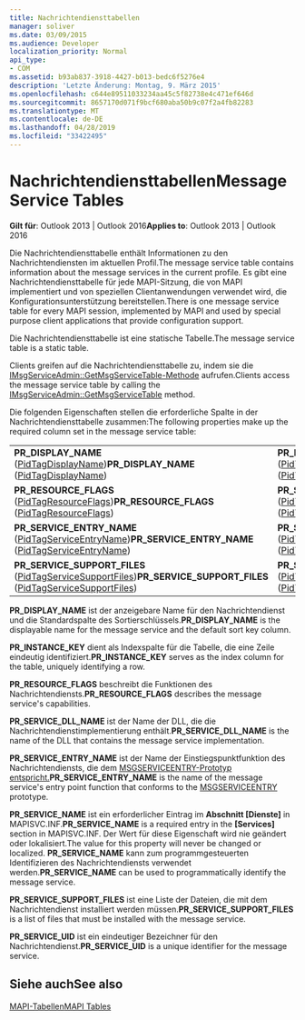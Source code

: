 ```yaml
---
title: Nachrichtendiensttabellen
manager: soliver
ms.date: 03/09/2015
ms.audience: Developer
localization_priority: Normal
api_type:
- COM
ms.assetid: b93ab837-3918-4427-b013-bedc6f5276e4
description: 'Letzte Änderung: Montag, 9. März 2015'
ms.openlocfilehash: c644e89511033234aa45c5f82738e4c471ef646d
ms.sourcegitcommit: 8657170d071f9bcf680aba50b9c07f2a4fb82283
ms.translationtype: MT
ms.contentlocale: de-DE
ms.lasthandoff: 04/28/2019
ms.locfileid: "33422495"
---
```

# <a name="message-service-tables"></a><span data-ttu-id="c92cb-103">Nachrichtendiensttabellen</span><span class="sxs-lookup"><span data-stu-id="c92cb-103">Message Service Tables</span></span>

  
  
<span data-ttu-id="c92cb-104">**Gilt für**: Outlook 2013 | Outlook 2016</span><span class="sxs-lookup"><span data-stu-id="c92cb-104">**Applies to**: Outlook 2013 | Outlook 2016</span></span> 
  
<span data-ttu-id="c92cb-105">Die Nachrichtendiensttabelle enthält Informationen zu den Nachrichtendiensten im aktuellen Profil.</span><span class="sxs-lookup"><span data-stu-id="c92cb-105">The message service table contains information about the message services in the current profile.</span></span> <span data-ttu-id="c92cb-106">Es gibt eine Nachrichtendiensttabelle für jede MAPI-Sitzung, die von MAPI implementiert und von speziellen Clientanwendungen verwendet wird, die Konfigurationsunterstützung bereitstellen.</span><span class="sxs-lookup"><span data-stu-id="c92cb-106">There is one message service table for every MAPI session, implemented by MAPI and used by special purpose client applications that provide configuration support.</span></span> 
  
<span data-ttu-id="c92cb-107">Die Nachrichtendiensttabelle ist eine statische Tabelle.</span><span class="sxs-lookup"><span data-stu-id="c92cb-107">The message service table is a static table.</span></span>
  
<span data-ttu-id="c92cb-108">Clients greifen auf die Nachrichtendiensttabelle zu, indem sie die [IMsgServiceAdmin::GetMsgServiceTable-Methode](imsgserviceadmin-getmsgservicetable.md) aufrufen.</span><span class="sxs-lookup"><span data-stu-id="c92cb-108">Clients access the message service table by calling the [IMsgServiceAdmin::GetMsgServiceTable](imsgserviceadmin-getmsgservicetable.md) method.</span></span> 
  
<span data-ttu-id="c92cb-109">Die folgenden Eigenschaften stellen die erforderliche Spalte in der Nachrichtendiensttabelle zusammen:</span><span class="sxs-lookup"><span data-stu-id="c92cb-109">The following properties make up the required column set in the message service table:</span></span>
  
|||
|:-----|:-----|
|<span data-ttu-id="c92cb-110">**PR_DISPLAY_NAME** ([PidTagDisplayName](pidtagdisplayname-canonical-property.md))</span><span class="sxs-lookup"><span data-stu-id="c92cb-110">**PR_DISPLAY_NAME** ([PidTagDisplayName](pidtagdisplayname-canonical-property.md))</span></span>  <br/> |<span data-ttu-id="c92cb-111">**PR_INSTANCE_KEY** ([PidTagInstanceKey](pidtaginstancekey-canonical-property.md))</span><span class="sxs-lookup"><span data-stu-id="c92cb-111">**PR_INSTANCE_KEY** ([PidTagInstanceKey](pidtaginstancekey-canonical-property.md))</span></span>  <br/> |
|<span data-ttu-id="c92cb-112">**PR_RESOURCE_FLAGS** ([PidTagResourceFlags](pidtagresourceflags-canonical-property.md))</span><span class="sxs-lookup"><span data-stu-id="c92cb-112">**PR_RESOURCE_FLAGS** ([PidTagResourceFlags](pidtagresourceflags-canonical-property.md))</span></span>  <br/> |<span data-ttu-id="c92cb-113">**PR_SERVICE_DLL_NAME** ([PidTagServiceDllName](pidtagservicedllname-canonical-property.md))</span><span class="sxs-lookup"><span data-stu-id="c92cb-113">**PR_SERVICE_DLL_NAME** ([PidTagServiceDllName](pidtagservicedllname-canonical-property.md))</span></span>  <br/> |
|<span data-ttu-id="c92cb-114">**PR_SERVICE_ENTRY_NAME** ([PidTagServiceEntryName](pidtagserviceentryname-canonical-property.md))</span><span class="sxs-lookup"><span data-stu-id="c92cb-114">**PR_SERVICE_ENTRY_NAME** ([PidTagServiceEntryName](pidtagserviceentryname-canonical-property.md))</span></span>  <br/> |<span data-ttu-id="c92cb-115">**PR_SERVICE_NAME** ([PidTagServiceName](pidtagservicename-canonical-property.md))</span><span class="sxs-lookup"><span data-stu-id="c92cb-115">**PR_SERVICE_NAME** ([PidTagServiceName](pidtagservicename-canonical-property.md))</span></span>  <br/> |
|<span data-ttu-id="c92cb-116">**PR_SERVICE_SUPPORT_FILES** ([PidTagServiceSupportFiles](pidtagservicesupportfiles-canonical-property.md))</span><span class="sxs-lookup"><span data-stu-id="c92cb-116">**PR_SERVICE_SUPPORT_FILES** ([PidTagServiceSupportFiles](pidtagservicesupportfiles-canonical-property.md))</span></span>  <br/> |<span data-ttu-id="c92cb-117">**PR_SERVICE_UID** ([PidTagServiceUid](pidtagserviceuid-canonical-property.md))</span><span class="sxs-lookup"><span data-stu-id="c92cb-117">**PR_SERVICE_UID** ([PidTagServiceUid](pidtagserviceuid-canonical-property.md))</span></span>  <br/> |
   
 <span data-ttu-id="c92cb-118">**PR_DISPLAY_NAME** ist der anzeigebare Name für den Nachrichtendienst und die Standardspalte des Sortierschlüssels.</span><span class="sxs-lookup"><span data-stu-id="c92cb-118">**PR_DISPLAY_NAME** is the displayable name for the message service and the default sort key column.</span></span> 
  
 <span data-ttu-id="c92cb-119">**PR_INSTANCE_KEY** dient als Indexspalte für die Tabelle, die eine Zeile eindeutig identifiziert.</span><span class="sxs-lookup"><span data-stu-id="c92cb-119">**PR_INSTANCE_KEY** serves as the index column for the table, uniquely identifying a row.</span></span> 
  
 <span data-ttu-id="c92cb-120">**PR_RESOURCE_FLAGS** beschreibt die Funktionen des Nachrichtendiensts.</span><span class="sxs-lookup"><span data-stu-id="c92cb-120">**PR_RESOURCE_FLAGS** describes the message service's capabilities.</span></span> 
  
 <span data-ttu-id="c92cb-121">**PR_SERVICE_DLL_NAME** ist der Name der DLL, die die Nachrichtendienstimplementierung enthält.</span><span class="sxs-lookup"><span data-stu-id="c92cb-121">**PR_SERVICE_DLL_NAME** is the name of the DLL that contains the message service implementation.</span></span> 
  
 <span data-ttu-id="c92cb-122">**PR_SERVICE_ENTRY_NAME** ist der Name der Einstiegspunktfunktion des Nachrichtendiensts, die dem [MSGSERVICEENTRY-Prototyp entspricht.](msgserviceentry.md)</span><span class="sxs-lookup"><span data-stu-id="c92cb-122">**PR_SERVICE_ENTRY_NAME** is the name of the message service's entry point function that conforms to the [MSGSERVICEENTRY](msgserviceentry.md) prototype.</span></span> 
  
 <span data-ttu-id="c92cb-123">**PR_SERVICE_NAME** ist ein erforderlicher Eintrag im **Abschnitt [Dienste]** in MAPISVC.INF.</span><span class="sxs-lookup"><span data-stu-id="c92cb-123">**PR_SERVICE_NAME** is a required entry in the **[Services]** section in MAPISVC.INF.</span></span> <span data-ttu-id="c92cb-124">Der Wert für diese Eigenschaft wird nie geändert oder lokalisiert.</span><span class="sxs-lookup"><span data-stu-id="c92cb-124">The value for this property will never be changed or localized.</span></span> <span data-ttu-id="c92cb-125">**PR_SERVICE_NAME** kann zum programmgesteuerten Identifizieren des Nachrichtendiensts verwendet werden.</span><span class="sxs-lookup"><span data-stu-id="c92cb-125">**PR_SERVICE_NAME** can be used to programmatically identify the message service.</span></span> 
  
 <span data-ttu-id="c92cb-126">**PR_SERVICE_SUPPORT_FILES** ist eine Liste der Dateien, die mit dem Nachrichtendienst installiert werden müssen.</span><span class="sxs-lookup"><span data-stu-id="c92cb-126">**PR_SERVICE_SUPPORT_FILES** is a list of files that must be installed with the message service.</span></span> 
  
 <span data-ttu-id="c92cb-127">**PR_SERVICE_UID** ist ein eindeutiger Bezeichner für den Nachrichtendienst.</span><span class="sxs-lookup"><span data-stu-id="c92cb-127">**PR_SERVICE_UID** is a unique identifier for the message service.</span></span> 
  
## <a name="see-also"></a><span data-ttu-id="c92cb-128">Siehe auch</span><span class="sxs-lookup"><span data-stu-id="c92cb-128">See also</span></span>



[<span data-ttu-id="c92cb-129">MAPI-Tabellen</span><span class="sxs-lookup"><span data-stu-id="c92cb-129">MAPI Tables</span></span>](mapi-tables.md)

